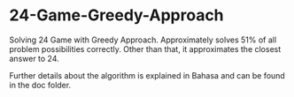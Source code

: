 # 24-Game-Greedy-Approach
Solving 24 Game with Greedy Approach. Approximately solves 51% of all problem possibilities correctly. Other than that, it approximates the closest answer to 24.

Further details about the algorithm is explained in Bahasa and can be found in the doc folder.
